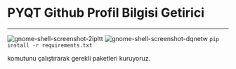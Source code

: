 # PYQT Github Profil Bilgisi Getirici
***
![gnome-shell-screenshot-2ipltt](https://user-images.githubusercontent.com/45522624/158502153-ebe275c9-91a5-415a-a0ae-50dd4d651ab4.png)
![gnome-shell-screenshot-dqnetw](https://user-images.githubusercontent.com/45522624/158502160-7198f545-f25a-4c7e-9af2-240e6fb5c6f4.png)
`
pip install -r requirements.txt
`

komutunu çalıştırarak gerekli paketleri kuruyoruz.
